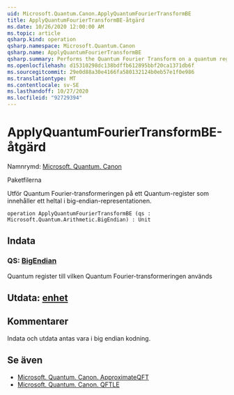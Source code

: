 ```yaml
---
uid: Microsoft.Quantum.Canon.ApplyQuantumFourierTransformBE
title: ApplyQuantumFourierTransformBE-åtgärd
ms.date: 10/26/2020 12:00:00 AM
ms.topic: article
qsharp.kind: operation
qsharp.namespace: Microsoft.Quantum.Canon
qsharp.name: ApplyQuantumFourierTransformBE
qsharp.summary: Performs the Quantum Fourier Transform on a quantum register containing an integer in the big-endian representation.
ms.openlocfilehash: d15310298dc138bdffb612895bbf20ca1371db6f
ms.sourcegitcommit: 29e0d88a30e4166fa580132124b0eb57e1f0e986
ms.translationtype: MT
ms.contentlocale: sv-SE
ms.lasthandoff: 10/27/2020
ms.locfileid: "92729394"
---
```

# <a name="applyquantumfouriertransformbe-operation"></a>ApplyQuantumFourierTransformBE-åtgärd

Namnrymd: [Microsoft. Quantum. Canon](xref:Microsoft.Quantum.Canon)

Paketfilerna [](https://nuget.org/packages/)


Utför Quantum Fourier-transformeringen på ett Quantum-register som innehåller ett heltal i big-endian-representationen.

```qsharp
operation ApplyQuantumFourierTransformBE (qs : Microsoft.Quantum.Arithmetic.BigEndian) : Unit
```


## <a name="input"></a>Indata

### <a name="qs--bigendian"></a>QS: [BigEndian](xref:Microsoft.Quantum.Arithmetic.BigEndian)

Quantum register till vilken Quantum Fourier-transformeringen används



## <a name="output--unit"></a>Utdata: [enhet](xref:microsoft.quantum.lang-ref.unit)



## <a name="remarks"></a>Kommentarer

Indata och utdata antas vara i big endian kodning.

## <a name="see-also"></a>Se även

- [Microsoft. Quantum. Canon. ApproximateQFT](xref:Microsoft.Quantum.Canon.ApproximateQFT)
- [Microsoft. Quantum. Canon. QFTLE](xref:Microsoft.Quantum.Canon.QFTLE)